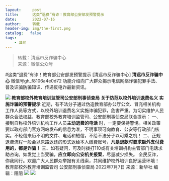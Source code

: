 ```yaml
---
layout:     post
title:      这类“退费”有诈！教育部公安部发预警提示
date:       2022-07-16
author:     转载
header-img: img/the-first.png
catalog:   false
tags:
    - 其他
---
```


<blockquote><p>转载：清远市反诈骗中心<br>
来源：微信公众号</p></blockquote>

#这类“退费”有诈！教育部公安部发预警提示
[清远市反诈骗中心]
**清远市反诈骗中心**
微信号gh_f8106a4e0d72
功能介绍向广大群众揭示电信网络诈骗犯罪手法、普及识骗防骗知识、传递反电诈最新资讯。

![]({{site.baseurl}}/postimg/3CxTSiafadcic5zyXUfbXLUClzlpaoknCpV4bErPg2kuuS97hoJJbNCtFOVZ9X0j5W26HDaregC5kibiaLGl8CPr9A.gif)
**教育部校外教育培训监管司公安部刑事侦查局**
**关于防范以校外培训退费名义**
**实施诈骗的预警提示**
近期，有不法分子通过伪造教育部办公厅公文、冒充相关机构工作人员等方式，以校外培训退费名义实施诈骗犯罪，危害严重。为切实维护人民群众合法权益，教育部校外教育培训监管司、公安部刑事侦查局联合提示：
一、接到自称校外培训机构工作人员**主动退费的电话**
时，一定要保持警惕。相关政策要以政府部门官方网站发布的信息为准，不明事项可向教育、公安等行政部门核实。不轻信来历不明的文件、电话和短信，不给不法分子以可乘之机！
二、正规退费流程一般会以原路返还的形式返给本人缴费账号，**凡是退款时要求额外支付费用的，都是诈骗！**
三、如有疑问，可及时拨打110或有关培训机构主管部门电话求助咨询。如发觉上当受骗，**应立即向公安机关报案**，尽量减少损失。
全民反诈，你我同行。欢迎广大人民群众举报有关线索，共同维护校外培训良好运营环境！
教育部校外教育培训监管司
公安部刑事侦查局
2022年7月7日
来源：新华社
编辑：阻阻
![]({{site.baseurl}}/postimg/SUycX2yckdJ5YVVCpDYl0c5CbMTO3KgBTesbSxe5zKHlm2GQsTWAFTgswCXscN6Y9vuJHFcE77orSK7ClzYOdg.jpeg)
![]({{site.baseurl}}/postimg/3CxTSiafadcic5zyXUfbXLUClzlpaoknCpErldQhhamfG7KH1qHGrr3icT9iaAoE1B4noSO7EewO2k8fys5pMuaoog.gif)
